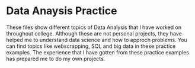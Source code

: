 # Data Anaysis Practice

These files show different topics of Data Analysis that I have worked on throughout college. Although these are not personal projects, they have helped me to understand data science and how to approch problems. You can find topics like webscrapping, SQL and big data in these practice examples. The experience that I have gotten from these practice examples has prepared me to do my own projects.
